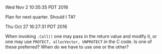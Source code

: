 Wed Nov  2 10:35:35 PDT 2016

Plan for next quarter. Should I TA?



Thu Oct 27 16:27:31 PDT 2016

When invoking `.Call()` one may pass in the return value and modify it, or
one may use `PROTECT, allocVector, UNPROTECT` in the C code. Is one of these
preferred? When do we have to use one or the other?
